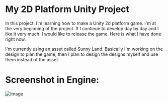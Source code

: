 <h1>My 2D Platform Unity Project</h1>

In this project, I'm learning how to make a Unity 2d platform game. I'm at the very beginning of the project. If I continue to develop day by day and I like it very much. I would like to release the game.
Here is what I have done right now.

I'm currently using an asset called Sunny Land. Basically I'm working on the design to plan the game, then I plan to design the designs myself and use them instead of the asset.

<h1>Screenshot in Engine:</h1>

![Image](https://github.com/user-attachments/assets/f48affc1-2159-4b1e-a8c6-91b59f493864)
